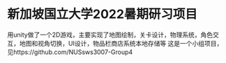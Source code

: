 # 新加坡国立大学2022暑期研习项目
用unity做了一个2D游戏，主要实现了地图绘制，关卡设计，物理系统，角色交互，地图和视角切换，UI设计，物品栏商店系统本地存储等
这是一个小组项目，见https://github.com/NUSsws3007-Group4

